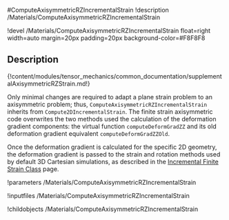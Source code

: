 #ComputeAxisymmetricRZIncrementalStrain
!description /Materials/ComputeAxisymmetricRZIncrementalStrain

!devel /Materials/ComputeAxisymmetricRZIncrementalStrain float=right width=auto margin=20px padding=20px background-color=#F8F8F8

## Description
{!content/modules/tensor_mechanics/common_documentation/supplementalAxisymmetricRZStrain.md!}

Only minimal changes are required to adapt a plane strain problem to an axisymmetric problem; thus,
`ComputeAxisymmetricRZIncrementalStrain` inherits from `Compute2DIncrementalStrain`.  The finite strain axisymmetric code overwrites the two methods used the calculation of the deformation gradient components:  the virtual function `computeDeformGradZZ` and its old deformation gradient equivalent `computeDeformGradZZOld`.

Once the deformation gradient is calculated for the specific 2D geometry, the deformation gradient is passed to the strain and rotation methods used by default 3D Cartesian simulations, as described in the [Incremental Finite Strain Class](ComputeIncrementalSmallStrain.md) page.


!parameters /Materials/ComputeAxisymmetricRZIncrementalStrain

!inputfiles /Materials/ComputeAxisymmetricRZIncrementalStrain

!childobjects /Materials/ComputeAxisymmetricRZIncrementalStrain
